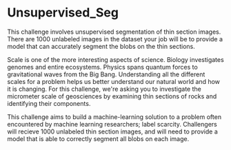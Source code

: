 # Unsupervised_Seg

This challenge involves unsupervised segmentation of thin section images. There are 1000 unlabeled images in the dataset your job will be to provide a model that can accurately segment the blobs on the thin sections.

Scale is one of the more interesting aspects of science.  Biology investigates genomes and entire ecosystems.  Physics spans quantum forces to gravitational waves from the Big Bang.  Understanding all the different scales for a problem helps us better understand our natural world and how it is changing.  For this challenge, we're asking you to investigate the micrometer scale of geosciences by examining thin sections of rocks and identifying their components.

This challenge aims to build a machine-learning solution to a problem often encountered by machine learning researchers; label scarcity. Challengers will recieve 1000 unlabeled thin section images, and will need to provide a model that is able to correctly segment all blobs on each image.

